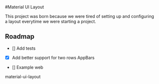 #Material UI Layout

This project was born because we were tired of setting up and configuring a layout everytime we were starting a project. 

## Roadmap
- [] Add tests
- [x] Add better support for two rows AppBars
- [] Example web


material-ui-layout
